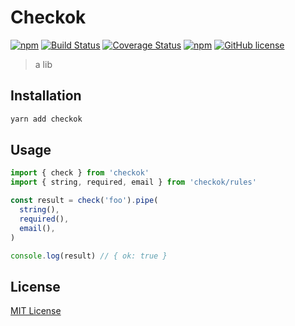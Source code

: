 # Checkok

[![npm](https://img.shields.io/npm/v/checkok.svg)](https://www.npmjs.com/package/checkok) [![Build Status](https://travis-ci.org/forsigner/checkok.svg?branch=master)](https://travis-ci.org/forsigner/checkok) [![Coverage Status](https://coveralls.io/repos/github/forsigner/checkok/badge.svg?branch=master)](https://coveralls.io/github/forsigner/checkok?branch=master)
[![npm](https://img.shields.io/badge/TypeScript-%E2%9C%93-007ACC.svg)](https://www.typescriptlang.org/) [![GitHub license](https://img.shields.io/github/license/forsigner/checkok.svg)](https://github.com/forsigner/checkok/blob/master/LICENSE)

> a lib

## Installation

```sh
yarn add checkok
```

## Usage

```js
import { check } from 'checkok'
import { string, required, email } from 'checkok/rules'

const result = check('foo').pipe(
  string(),
  required(),
  email(),
)

console.log(result) // { ok: true }
```

## License

[MIT License](https://github.com/forsigner/checkok/blob/master/LICENSE)
